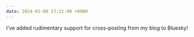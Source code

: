 ```yaml
---
date: 2024-02-08 17:21:00 +0900
---
```


I've added rudimentary support for cross-posting from my blog to Bluesky!
